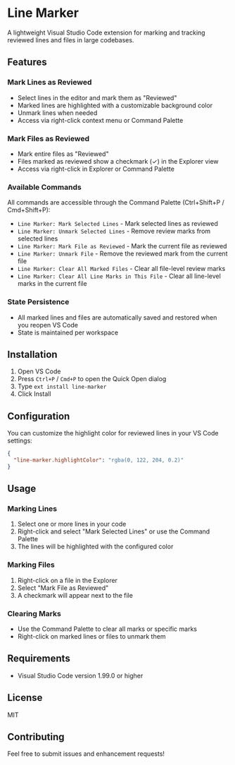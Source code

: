 # Line Marker

A lightweight Visual Studio Code extension for marking and tracking reviewed lines and files in large codebases.

## Features

### Mark Lines as Reviewed

- Select lines in the editor and mark them as "Reviewed"
- Marked lines are highlighted with a customizable background color
- Unmark lines when needed
- Access via right-click context menu or Command Palette

### Mark Files as Reviewed

- Mark entire files as "Reviewed"
- Files marked as reviewed show a checkmark (✓) in the Explorer view
- Access via right-click in Explorer or Command Palette

### Available Commands

All commands are accessible through the Command Palette (Ctrl+Shift+P / Cmd+Shift+P):

- `Line Marker: Mark Selected Lines` - Mark selected lines as reviewed
- `Line Marker: Unmark Selected Lines` - Remove review marks from selected lines
- `Line Marker: Mark File as Reviewed` - Mark the current file as reviewed
- `Line Marker: Unmark File` - Remove the reviewed mark from the current file
- `Line Marker: Clear All Marked Files` - Clear all file-level review marks
- `Line Marker: Clear All Line Marks in This File` - Clear all line-level marks in the current file

### State Persistence

- All marked lines and files are automatically saved and restored when you reopen VS Code
- State is maintained per workspace

## Installation

1. Open VS Code
2. Press `Ctrl+P` / `Cmd+P` to open the Quick Open dialog
3. Type `ext install line-marker`
4. Click Install

## Configuration

You can customize the highlight color for reviewed lines in your VS Code settings:

```json
{
  "line-marker.highlightColor": "rgba(0, 122, 204, 0.2)"
}
```

## Usage

### Marking Lines

1. Select one or more lines in your code
2. Right-click and select "Mark Selected Lines" or use the Command Palette
3. The lines will be highlighted with the configured color

### Marking Files

1. Right-click on a file in the Explorer
2. Select "Mark File as Reviewed"
3. A checkmark will appear next to the file

### Clearing Marks

- Use the Command Palette to clear all marks or specific marks
- Right-click on marked lines or files to unmark them

## Requirements

- Visual Studio Code version 1.99.0 or higher

## License

MIT

## Contributing

Feel free to submit issues and enhancement requests!
